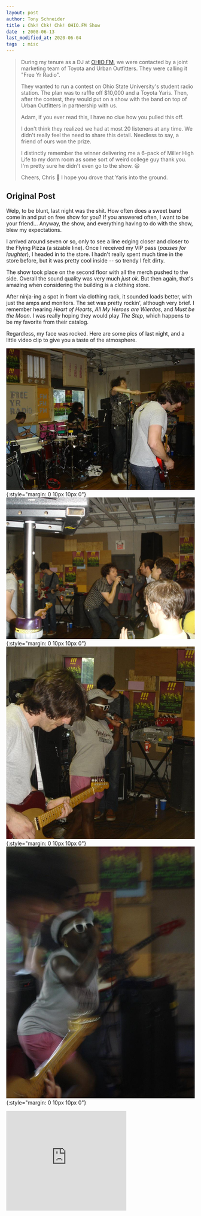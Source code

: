 ```yaml
---
layout: post
author: Tony Schneider
title : Chk! Chk! Chk! OHIO.FM Show
date  : 2008-06-13
last_modified_at: 2020-06-04
tags  : misc
---
```


> During my tenure as a DJ at [OHIO.FM](https://ohio.fm/), we were contacted by a joint marketing team of Toyota and Urban Outfitters.
> They were calling it "Free Yr Radio".
>
> They wanted to run a contest on Ohio State University's student radio station.
> The plan was to raffle off $10,000 and a Toyota Yaris.
> Then, after the contest, they would put on a show with the band on top of Urban Outfitters in partnership with us.
>
> Adam, if you ever read this, I have no clue how you pulled this off.
>
> I don't think they realized we had at most 20 listeners at any time.
> We didn't really feel the need to share this detail.
> Needless to say, a friend of ours won the prize.
> 
> I distinctly remember the winner delivering me a 6-pack of Miller High Life to my dorm room as some sort of weird college guy thank you.
> I'm pretty sure he didn't even go to the show. :laughing:
> 
> Cheers, Chris :beers:
> I hope you drove that Yaris into the ground.

## Original Post

Welp, to be blunt, last night was the shit.
How often does a sweet band come in and put on free show for you?
If you answered often, I want to be your friend...
Anyway, the show, and everything having to do with the show, blew my expectations.

I arrived around seven or so, only to see a line edging closer and closer to the Flying Pizza (a sizable line).
Once I received my VIP pass (*pauses for laughter*), I headed in to the store.
I hadn't really spent much time in the store before, but it was pretty cool inside -- so trendy I felt dirty.

The show took place on the second floor with all the merch pushed to the side.
Overall the sound quality was very much _just ok_.
But then again, that's amazing when considering the building is a clothing store.

After ninja-ing a spot in front via clothing rack, it sounded loads better, with just the amps and monitors.
The set was pretty rockin', although very brief.
I remember hearing _Heart of Hearts_, _All My Heroes are Wierdos_, and _Must be the Moon_.
I was really hoping they would play _The Step_, which happens to be my favorite from their catalog.

Regardless, my face was rocked.
Here are some pics of last night, and a little video clip to give you a taste of the atmosphere.

![More cowbell!](/images/chkchkchk/4.jpg)
{:style="margin: 0 10px 10px 0"}
![Mullets were cool briefly in 2008](/images/chkchkchk/1.jpg)
{:style="margin: 0 10px 10px 0"}
![It was sweaty in there](/images/chkchkchk/2.jpg)
{:style="margin: 0 10px 10px 0"}
![Camera phone effects](/images/chkchkchk/3.jpg)
{:style="margin: 0 10px 10px 0"}

<iframe allowfullscreen="allowfullscreen" class="b-hbp-video b-uploaded" frameborder="0" height="266" id="BLOGGER-video-f2f64c768669cf54-18604" mozallowfullscreen="mozallowfullscreen" src="https://www.blogger.com/video.g?token=AD6v5dxmqnZ-s63GbtD3Hb5SsCqAG2ZcU05kjWX_YK6BsTaKeh7pgGiB4nG3RyLs0l1Po6_q9nDgE99TnHh-AIvtVVwIXN6yD2TOqACmPYsqJMr48qAvwteTE2FGjkPLnwBQHIqx_If0" webkitallowfullscreen="webkitallowfullscreen" width="321"></iframe>

<span style="clear:both;" />